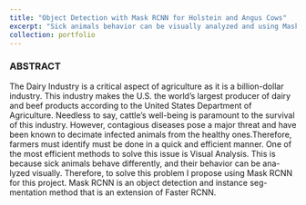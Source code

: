 ```yaml
---
title: "Object Detection with Mask RCNN for Holstein and Angus Cows"
excerpt: "Sick animals behavior can be visually analyzed and using Mask RCNN will aid in finding patterns of behaviors <br/><img src='/images/cow.png'>"
collection: portfolio
---
```

### ABSTRACT

 The Dairy Industry is a critical aspect of agriculture as it is a billion-dollar industry. This industry makes the U.S. the world’s largest producer of dairy and beef products according to the United States Department of Agriculture. Needless to say, cattle’s well-being is paramount to the survival of this industry. However, contagious diseases pose a major threat and have been known to decimate infected animals from the healthy ones.Therefore, farmers must identify must be done in a quick and efficient manner. One of the most efficient methods to solve this issue is Visual Analysis. This is because sick animals behave differently, and their behavior can be ana- lyzed visually. Therefore, to solve this problem I propose using Mask RCNN for this project. Mask RCNN is an object detection and instance seg- mentation method that is an extension of Faster RCNN.


